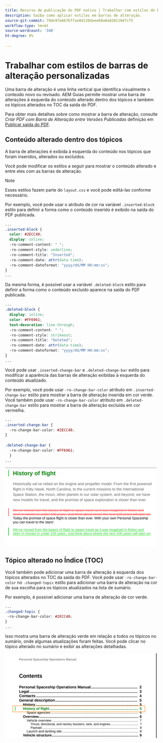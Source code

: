 ```yaml
---
title: Recurso de publicação do PDF nativo | Trabalhar com estilos de barras de alteração personalizadas
description: Saiba como aplicar estilos em barras de alteração.
source-git-commit: 79de97e667bffae8d120deee68a0a82011047cf5
workflow-type: tm+mt
source-wordcount: '348'
ht-degree: 0%

---
```


# Trabalhar com estilos de barras de alteração personalizadas

Uma barra de alteração é uma linha vertical que identifica visualmente o conteúdo novo ou revisado. AEM Guias permite mostrar uma barra de alterações à esquerda do conteúdo alterado dentro dos tópicos e também os tópicos alterados no TOC da saída do PDF.

Para obter mais detalhes sobre como mostrar a barra de alteração, consulte *Criar PDF com Barra de Alteração entre Versões Publicadas* definição em
[Publicar saída do PDF](../web-editor/native-pdf-web-editor.md).

## Conteúdo alterado dentro dos tópicos

A barra de alterações é exibida à esquerda do conteúdo nos tópicos que foram inseridos, alterados ou excluídos.

Você pode modificar os estilos a seguir para mostrar o conteúdo alterado e entre eles com as barras de alteração.


>[!NOTE]
>
>Esses estilos fazem parte do `layout.css` e você pode editá-las conforme necessário.

Por exemplo, você pode usar o atributo de cor na variável `.inserted-block` estilo para definir a forma como o conteúdo inserido é exibido na saída do PDF publicada.


```css
...
.inserted-block { 
  color: #2ECC40; 
  display: inline; 
  -ro-comment-content: " "; 
  -ro-comment-style: underline; 
  -ro-comment-title: "Inserted"; 
  -ro-comment-date: attr(data-time); 
  -ro-comment-dateformat: "yyyy/dd/MM HH:mm:ss"; 
} 
...
```

Da mesma forma, é possível usar a variável `.deleted-block` estilo para definir a forma como o conteúdo excluído aparece na saída do PDF publicada.

```css
...
.deleted-block { 
  display: inline; 
  color: #FF6961; 
  text-decoration: line-through; 
  -ro-comment-content: " "; 
  -ro-comment-style: strikeout; 
  -ro-comment-title: "Deleted"; 
  -ro-comment-date: attr(data-time); 
  -ro-comment-dateformat: "yyyy/dd/MM HH:mm:ss"; 
} 
...
```

Você pode usar `.inserted-change-bar` e `.deleted-change-bar` estilo para modificar a aparência das barras de alteração exibidas à esquerda do conteúdo atualizado.

Por exemplo, você pode usar `-ro-change-bar-color` atributo em `.inserted-change-bar` estilo para mostrar a barra de alteração inserida em cor verde. Você também pode usar `-ro-change-bar-color` atributo em `.deleted-change-bar` estilo para mostrar a barra de alteração excluída em cor vermelha.

```css
...
.inserted-change-bar { 
  -ro-change-bar-color: #2ECC40; 
} 

.deleted-change-bar { 
  -ro-change-bar-color: #FF6961; 
  } 
...
```

<img src="./assets/changed-bar-content.png" alt="Conteúdo do tópico da barra alterado" width="500">

## Tópico alterado no Índice (TOC)

Você também pode adicionar uma barra de alteração à esquerda dos tópicos alterados no TOC da saída do PDF. Você pode usar `-ro-change-bar-color` no `.changed-topic` estilo para adicionar uma barra de alteração na cor de sua escolha para os tópicos atualizados na lista de sumário.

Por exemplo, é possível adicionar uma barra de alteração de cor verde.

```css
...
.changed-topic { 
 -ro-change-bar-color: #2ECC40; 
}  
...
```


Isso mostra uma barra de alteração verde em relação a todos os tópicos no sumário, onde algumas atualizações foram feitas. Você pode clicar no tópico alterado no sumário e exibir as alterações detalhadas.

<img src="./assets/changed-bar-TOC.png" alt="Índice da barra alterado" width="500">
